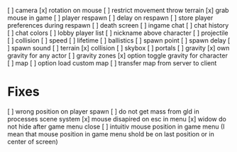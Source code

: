 [ ] camera
    [x] rotation on mouse
    [ ] restrict movement throw terrain
[x] grab mouse in game
[ ] player respawn
    [ ] delay on respawn
        [ ] store player preferences during respawn
        [ ] death screen
[ ] ingame chat
    [ ] chat history
    [ ] chat colors
[ ] lobby player list
[ ] nickname above character
[ ] projectile
    [ ] collision
    [ ] speed
    [ ] lifetime
    [ ] ballistics
    [ ] spawn point
    [ ] spawn delay
    [ ] spawn sound
[ ] terrain
    [x] collision
    [ ] skybox
    [ ] portals
[ ] gravity
    [x] own gravity for any actor
    [ ] gravity zones
    [x] option toggle gravity for character
[ ] map
    [ ] option load custom map
    [ ] transfer map from server to client

# Fixes
[ ] wrong position on player spawn
[ ] do not get mass from gld in processes scene system
[x] mouse disapired on esc in menu
[x] widow do not hide after game menu close
[ ] intuitiv mouse position in game menu (I mean that mouse position in game menu shold be on last position or in center of screen) 